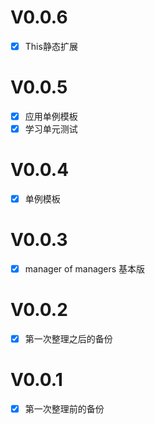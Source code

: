 # V0.0.6

- [x] This静态扩展

# V0.0.5

- [x] 应用单例模板
- [x] 学习单元测试

# V0.0.4

- [x] 单例模板

# V0.0.3

- [x] manager of  managers 基本版



# V0.0.2

- [x] 第一次整理之后的备份



# V0.0.1

- [x] 第一次整理前的备份

  

